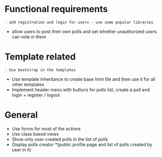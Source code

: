 # Functional requirements
`- add registration and login for users - use some popular libraries`
- allow users to post their own polls and set whether unauthorized users can vote in them
# Template related
`- Use bootstrap in the templates`
- Use template inheritance to create base html file and then use it for all other templates
- Implement header menu with buttons for polls list, create a poll and login + register / logout
# General
- Use forms for most of the actions
- Use class based views
- Show only user-created polls in the list of polls 
- Display polls creator *(public profile page and list of polls created by user in it)
